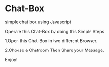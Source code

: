 # Chat-Box
simple chat box using Javascript

Operate this Chat-Box by doing this Simple Steps

1.Open this Chat-Box in two different Browser.

2.Choose a Chatroom Then Share your Message.

Enjoy!!
